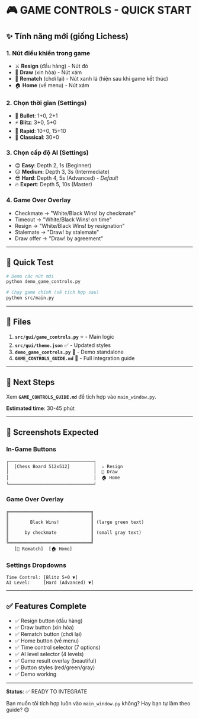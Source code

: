 # 🎮 GAME CONTROLS - QUICK START

## ✨ Tính năng mới (giống Lichess)

### 1. **Nút điều khiển trong game**

- ⚔️ **Resign** (đầu hàng) - Nút đỏ
- 🤝 **Draw** (xin hòa) - Nút xám
- 🔄 **Rematch** (chơi lại) - Nút xanh lá (hiện sau khi game kết thúc)
- 🏠 **Home** (về menu) - Nút xám

### 2. **Chọn thời gian (Settings)**

- 🔫 **Bullet**: 1+0, 2+1
- ⚡ **Blitz**: 3+0, 5+0
- 🏃 **Rapid**: 10+0, 15+10
- 🎯 **Classical**: 30+0

### 3. **Chọn cấp độ AI (Settings)**

- 😊 **Easy**: Depth 2, 1s (Beginner)
- 😐 **Medium**: Depth 3, 3s (Intermediate)
- 😎 **Hard**: Depth 4, 5s (Advanced) - _Default_
- 🔥 **Expert**: Depth 5, 10s (Master)

### 4. **Game Over Overlay**

- Checkmate → "White/Black Wins! by checkmate"
- Timeout → "White/Black Wins! on time"
- Resign → "White/Black Wins! by resignation"
- Stalemate → "Draw! by stalemate"
- Draw offer → "Draw! by agreement"

---

## 🚀 Quick Test

```bash
# Demo các nút mới
python demo_game_controls.py

# Chạy game chính (sẽ tích hợp sau)
python src/main.py
```

---

## 📂 Files

1. **`src/gui/game_controls.py`** ⭐ - Main logic
2. **`src/gui/theme.json`** ✅ - Updated styles
3. **`demo_game_controls.py`** 🧪 - Demo standalone
4. **`GAME_CONTROLS_GUIDE.md`** 📖 - Full integration guide

---

## 🎯 Next Steps

Xem **`GAME_CONTROLS_GUIDE.md`** để tích hợp vào `main_window.py`.

**Estimated time**: 30-45 phút

---

## 🎨 Screenshots Expected

### In-Game Buttons

```
┌────────────────────────────────┐
│  [Chess Board 512x512]         │  ⚔ Resign
│                                │  🤝 Draw
│                                │  🏠 Home
└────────────────────────────────┘
```

### Game Over Overlay

```
╔═══════════════════════════════╗
║                               ║
║        Black Wins!            ║ (large green text)
║                               ║
║      by checkmate             ║ (small gray text)
║                               ║
╚═══════════════════════════════╝
   [🔄 Rematch]  [🏠 Home]
```

### Settings Dropdowns

```
Time Control: [Blitz 5+0 ▼]
AI Level:     [Hard (Advanced) ▼]
```

---

## ✅ Features Complete

- ✅ Resign button (đầu hàng)
- ✅ Draw button (xin hòa)
- ✅ Rematch button (chơi lại)
- ✅ Home button (về menu)
- ✅ Time control selector (7 options)
- ✅ AI level selector (4 levels)
- ✅ Game result overlay (beautiful)
- ✅ Button styles (red/green/gray)
- ✅ Demo working

---

**Status**: ✅ READY TO INTEGRATE

Bạn muốn tôi tích hợp luôn vào `main_window.py` không? Hay bạn tự làm theo guide? 😊

